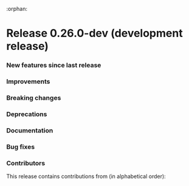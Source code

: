 :orphan:

# Release 0.26.0-dev (development release)

<h3>New features since last release</h3>

<h3>Improvements</h3>

<h3>Breaking changes</h3>

<h3>Deprecations</h3>

<h3>Documentation</h3>

<h3>Bug fixes</h3>

<h3>Contributors</h3>

This release contains contributions from (in alphabetical order):

